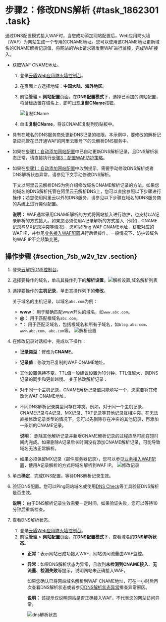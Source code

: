 # 步骤2：修改DNS解析 {#task_1862301 .task}

通过DNS配置模式接入WAF时，当您成功添加网站配置后，Web应用防火墙（WAF）为网站生成一个专用的CNAME地址。您可以使用该CNAME地址更新域名的CNAME解析记录值，将网站的Web请求转发至WAF进行监控，完成WAF接入。

-   获取WAF CNAME地址。
    1.  登录[云盾Web应用防火墙控制台](https://yundunnext.console.aliyun.com/?p=waf)。
    2.  在页面上方选择地域：**中国大陆**、**海外地区**。
    3.  前往**管理** \> **网站配置**页面，在**DNS配置模式**下，选择已添加的网站配置，将鼠标放置在域名上，即可出现**复制CName**按钮。

        ![复制CName](http://static-aliyun-doc.oss-cn-hangzhou.aliyuncs.com/assets/img/15546/15667877427565_zh-CN.png)

    4.  单击**复制CName**，将该CNAME复制到剪贴板中。
-   具有在域名的DNS服务商处更新DNS记录的权限。本示例中，要修改的解析记录应托管在已开通WAF的阿里云账号下的云解析DNS服务中。

-   如果在[步骤1：自动添加网站配置](intl.zh-CN/快速入门/步骤1：自动添加网站配置.md#)中已自动更新DNS解析记录，且DNS解析状态正常，请直接执行[步骤3：配置WAF防护策略](intl.zh-CN/快速入门/步骤3：配置WAF防护策略.md#)。
-   如果在[步骤1：自动添加网站配置](intl.zh-CN/快速入门/步骤1：自动添加网站配置.md#)中收到提示，需要手动修改DNS解析或者DNS解析状态异常，请参见下文手动修改DNS解析。

    下文以阿里云云解析DNS为例介绍修改域名CNAME解析记录的方法。如果您的域名的DNS解析托管在阿里云云解析DNS上，您可以直接参照以下步骤进行操作；若您使用阿里云以外的DNS服务，请参见以下步骤在域名的DNS服务商的系统上进行类似配置。

    **说明：** WAF通常采用CNAME解析的方式将网站接入进行防护，也支持以A记录解析的方式接入。如果您必须使用A记录解析的方式接入（例如，CNAME记录与MX记录冲突等情况），您可以Ping WAF CNAME地址，获取对应的WAF IP，并参见[业务接入WAF配置](../../../../intl.zh-CN/用户指南/使用DNS配置模式接入WAF/业务接入WAF配置.md#)进行后续操作。一般情况下，防护该域名的WAF IP不会频繁变更。


## 操作步骤 {#section_7sb_w2v_1zv .section}

1.  登录[云解析DNS控制台](https://dns.console.aliyun.com/#/dns/domainList)。
2.  选择要操作的域名，单击其操作列下的**解析设置**。![解析设置,域名解析列表](http://static-aliyun-doc.oss-cn-hangzhou.aliyuncs.com/assets/img/15549/15667877437588_zh-CN.jpg)


3.  选择要操作的**主机记录**，单击其操作列下的**修改**。 

    关于域名的主机记录，以域名`abc.com`为例：

    -   **www**： 用于精确匹配www开头的域名，如`www.abc.com`。
    -   **@**： 用于匹配根域名`abc.com`。
    -   **\***： 用于匹配泛域名，包括根域名和所有子域名，如`blog.abc.com`、`www.abc.com`、`abc.com`等。
    ![解析设置](http://static-aliyun-doc.oss-cn-hangzhou.aliyuncs.com/assets/img/15549/15667877437589_zh-CN.jpg)

4.  在修改记录对话框中，完成以下操作： 

    -   **记录类型**：修改为**CNAME**。
    -   **记录值**：修改为已复制的WAF CNAME地址。
    -   其他设置保持不变。TTL值一般建议设置为10分钟。TTL值越大，则DNS记录的同步和更新越慢。
    关于修改解析记录：

    -   对于同一个主机记录，CNAME解析记录值只能填写一个，您需要将其修改为WAF CNAME地址。
    -   不同DNS解析记录类型间存在冲突。例如，对于同一个主机记录，CNAME记录与A记录、MX记录、TXT记录等其他记录互相冲突。在无法直接修改记录类型的情况下，您可以先删除存在冲突的其他记录，再添加一条新的CNAME记录。

        **说明：** 删除其他解析记录并新增CNAME解析记录的过程应尽可能在短时间内完成。如果删除A记录后长时间没有添加CNAME解析记录，可能导致域名无法正常解析。

    -   如果必须保留MX记录（邮件服务器记录），您可以参见[业务接入WAF配置](../../../../intl.zh-CN/用户指南/使用DNS配置模式接入WAF/业务接入WAF配置.md#)，使用A记录解析的方式将域名解析到WAF IP。
    ![修改记录](http://static-aliyun-doc.oss-cn-hangzhou.aliyuncs.com/assets/img/15549/15667877437590_zh-CN.jpg)

5.  单击**确定**，完成DNS配置，等待DNS解析记录生效。
6.  验证DNS配置。您可以Ping网站域名或使用[DNS Check](https://mxtoolbox.com/dnscheck.aspx)等工具验证DNS解析是否生效。 

    **说明：** 由于DNS解析记录生效需要一定时间，如果验证失败，您可以等待10分钟后重新检查。

7.  查看DNS解析状态。 
    1.  登录[云盾Web应用防火墙控制台](https://yundunnext.console.aliyun.com/?p=waf)。
    2.  前往**管理** \> **网站配置**页面，在**DNS配置模式**下，查看域名的**DNS解析状态**。 
        -   **正常**：表示网站已成功接入WAF，网站访问流量由WAF监控。
        -   **异常**：如果DNS解析状态为异常，且收到**未检测到CNAME接入**、**无流量**、**检测失败**等提示，说明网站未正确接入WAF。

            如果您确认已将网站域名解析到WAF CNAME地址，可在一小时后再次查看DNS解析状态或者参见[DNS解析状态异常](../../../../intl.zh-CN/常见问题/DNS解析状态异常.md#)排查异常原因。

            **说明：** 该提示仅说明网站是否正确接入WAF，不代表您的网站访问异常。

            ![dns解析状态](http://static-aliyun-doc.oss-cn-hangzhou.aliyuncs.com/assets/img/15549/15667877437591_zh-CN.jpg)


